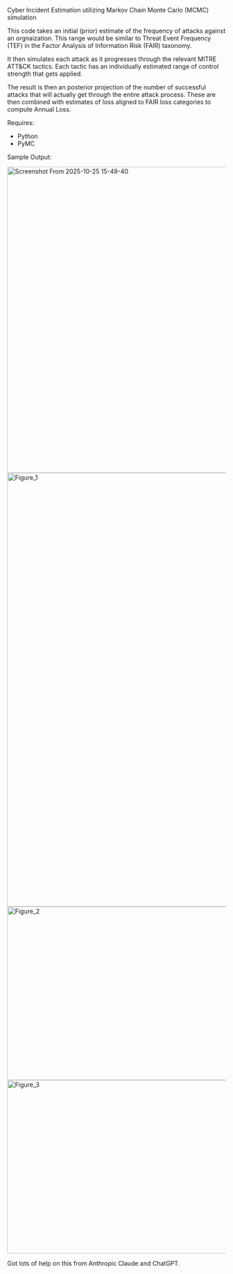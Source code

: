 Cyber Incident Estimation utilizing Markov Chain Monte Carlo (MCMC) simulation

This code takes an initial (prior) estimate of the frequency of attacks against an orgnaization. This range would be similar to Threat Event Frequency (TEF) in the Factor Analysis of Information Risk (FAIR) taxonomy.

It then simulates each attack as it progresses through the relevant MITRE ATT&CK tactics. Each tactic has an individually estimated range of control strength that gets applied.

The result is then an posterior projection of the number of successful attacks that will actually get through the entire attack process. These are then combined with estimates of loss aligned to FAIR loss categories to compute Annual Loss.

Requires:
- Python
- PyMC

Sample Output:

<img width="1296" height="706" alt="Screenshot From 2025-10-25 15-49-40" src="https://github.com/user-attachments/assets/f3d1e7ae-06d7-489e-bd02-cf57800c9590" />

<img width="1400" height="1000" alt="Figure_1" src="https://github.com/user-attachments/assets/95eefe2c-0422-4b2e-b05c-61edb76e66d6" />

<img width="600" height="400" alt="Figure_2" src="https://github.com/user-attachments/assets/f5f979cd-e23e-49f2-81b4-2820d735e403" />

<img width="700" height="400" alt="Figure_3" src="https://github.com/user-attachments/assets/74f12427-9ee5-47d9-8817-d8d52fc167d0" />

Got lots of help on this from Anthropic Claude and ChatGPT.
